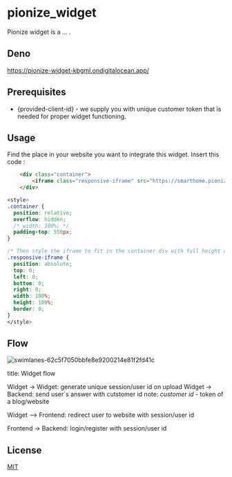 # pionize_widget

Pionize widget is a ... .

## Deno 
https://pionize-widget-kbgml.ondigitalocean.app/

## Prerequisites

- {provided-client-id} - we supply you with unique customer token that is needed for proper widget functioning.

## Usage

Find the place in your website you want to integrate this widget. 
Insert this code : 

```html
    <div class="container">
        <iframe class="responsive-iframe" src="https://smarthome.pionize.de/smarthome-finden/widget/999999999"></iframe>
    </div>
```

``` css
<style>
.container {
  position: relative;
  overflow: hidden;
  /* width: 100%; */
  padding-top: 550px; 
}

/* Then style the iframe to fit in the container div with full height and width */
.responsive-iframe {
  position: absolute;
  top: 0;
  left: 0;
  bottom: 0;
  right: 0;
  width: 100%;
  height: 100%;
  border: 0;
}
</style>
```

## Flow 

![swimlanes-62c5f7050bbfe8e9200214e81f2fd41c](https://user-images.githubusercontent.com/55086326/128915276-98f2d7d3-9feb-43c6-b872-b2a21ec45435.png)

title: Widget flow

Widget -> Widget: generate unique session/user id on upload
Widget -> Backend: send user`s answer with cutstomer id
note:
_customer id_ - token of a blog/website

Widget --> Frontend: redirect user to website with session/user id

Frontend -> Backend: login/register with session/user id

## License
[MIT](https://choosealicense.com/licenses/mit/)
